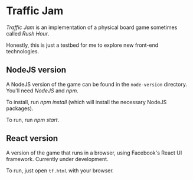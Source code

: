 # Traffic Jam

*Traffic Jam* is an implementation of a physical board game sometimes called *Rush Hour*. 

Honestly, this is just a testbed for me to explore new front-end technologies.


## NodeJS version

A NodeJS version of the game can be found in the `node-version` directory. You'll need *NodeJS* and *npm*. 

To install, run *npm install* (which will install the necessary NodeJS packages).

To run, run *npm start*.



## React version

A version of the game that runs in a browser, using Facebook's React UI framework. Currently under development. 

To run, just open `tf.html` with your browser.

